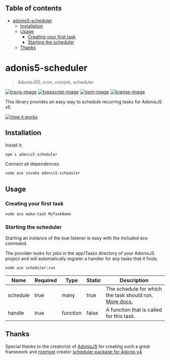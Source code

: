 <!-- START doctoc generated TOC please keep comment here to allow auto update -->
<!-- DON'T EDIT THIS SECTION, INSTEAD RE-RUN doctoc TO UPDATE -->

## Table of contents

- [adonis5-scheduler](#adonis5-scheduler)
  - [Installation](#installation)
  - [Usage](#usage)
    - [Creating your first task](#creating-your-first-task)
    - [Starting the scheduler](#starting-the-scheduler)
  - [Thanks](#thanks)

<!-- END doctoc generated TOC please keep comment here to allow auto update -->

# adonis5-scheduler

> AdonisJS5, cron, cronjob, scheduler

[![travis-image]][travis-url] [![typescript-image]][typescript-url] [![npm-image]][npm-url] [![license-image]][license-url]

This library provides an easy way to schedule recurring tasks for AdonisJS v5.

[![How it works](https://img.youtube.com/vi/QV1EXaaNXv4/0.jpg)](https://www.youtube.com/watch?v=QV1EXaaNXv4 'How it works')

## Installation

Install it:

```bash
npm i adonis5-scheduler
```

Connect all dependences:

```bash
node ace invoke adonis5-scheduler
```

## Usage

### Creating your first task

```bash
node ace make:task MyTaskName
```

### Starting the scheduler

Starting an instance of the kue listener is easy with the included ace command.

The provider looks for jobs in the app/Tasks directory of your AdonisJS project and will automatically register a handler for any tasks that it finds.

```sh
node ace scheduler:run
```

| Name     | Required | Type     | Static | Description                                                                                                                    |
| -------- | -------- | -------- | ------ | ------------------------------------------------------------------------------------------------------------------------------ |
| schedule | true     | many     | true   | The schedule for which the task should run. [More docs.](https://github.com/node-schedule/node-schedule#cron-style-scheduling) |
| handle   | true     | function | false  | A function that is called for this task.                                                                                       |

## Thanks

Special thanks to the creator(s) of [AdonisJS](http://adonisjs.com/) for creating such a great framework and [nrempel](https://github.com/nrempel) creator [scheduler package for Adonis v4](https://github.com/nrempel/adonis-scheduler)

[travis-image]: https://img.shields.io/travis/reg2005/adonis5-scheduler/master.svg?style=for-the-badge&logo=travis
[travis-url]: https://travis-ci.org/reg2005/adonis5-scheduler 'travis'
[typescript-image]: https://img.shields.io/badge/Typescript-294E80.svg?style=for-the-badge&logo=typescript
[typescript-url]: "typescript"
[npm-image]: https://img.shields.io/npm/v/adonis5-scheduler.svg?style=for-the-badge&logo=npm
[npm-url]: https://npmjs.org/package/adonis5-scheduler 'npm'
[license-image]: https://img.shields.io/npm/l/adonis5-scheduler?color=blueviolet&style=for-the-badge
[license-url]: LICENSE.md 'license'
